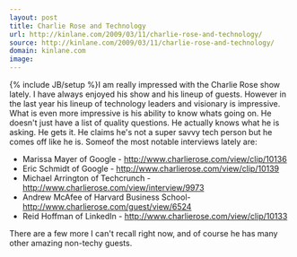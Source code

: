```yaml
---
layout: post
title: Charlie Rose and Technology
url: http://kinlane.com/2009/03/11/charlie-rose-and-technology/
source: http://kinlane.com/2009/03/11/charlie-rose-and-technology/
domain: kinlane.com
image: 
---
```

{% include JB/setup %}I am really impressed with the Charlie Rose show lately. I have always enjoyed his show and his lineup of guests. However in the last year his lineup of technology leaders and visionary is impressive. What is even more impressive is his ability to know whats going on. He doesn't just have a list of quality questions. He actually knows what he is asking. He gets it. He claims he's not a super savvy tech person but he comes off like he is. Someof the most notable interviews lately are:
<ul class="mainlist">
     <li>Marissa Mayer of Google - <a href="http://www.charlierose.com/view/clip/10136">http://www.charlierose.com/view/clip/10136</a>
     </li>
     <li>Eric Schmidt of Google - <a href="http://www.charlierose.com/view/clip/10139">http://www.charlierose.com/view/clip/10139</a>
     </li>
     <li>Michael Arrington of Techcrunch - <a href="http://www.charlierose.com/view/interview/9973">http://www.charlierose.com/view/interview/9973</a>
     </li>
     <li>Andrew McAfee of Harvard Business School- <a href="http://www.charlierose.com/guest/view/6524">http://www.charlierose.com/guest/view/6524</a>
     </li>
     <li>Reid Hoffman of LinkedIn - <a href="http://www.charlierose.com/view/clip/10133">http://www.charlierose.com/view/clip/10133</a>
     </li>
</ul>There are a few more I can't recall right now, and of course he has many other amazing non-techy guests.